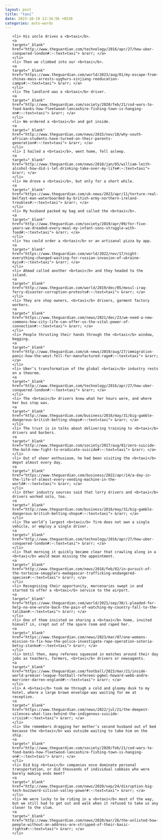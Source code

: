 ```yaml
---
layout: post
title: "taxi"
date: 2023-10-10 12:34:56 +0530
categories: auto-words
---
```

<ol>

    <li> His uncle drives a <b>taxi</b>.
    <a 
    target="_blank" 
    href="http://www.theguardian.com/technology/2016/apr/27/how-uber-conquered-london#:~:text=taxi"> &rarr; </a>
    </li>
    <li> Then we climbed into our <b>taxi</b>.
    <a 
    target="_blank" 
    href="https://www.theguardian.com/world/2023/aug/01/my-escape-from-chinas-mass-arrests-uyghurs-xinjiang-reeducation-camps#:~:text=taxi"> &rarr; </a>
    </li>
    <li> The landlord was a <b>taxi</b> driver.
    <a 
    target="_blank" 
    href="http://www.theguardian.com/society/2020/feb/21/cod-wars-to-food-banks-how-fleetwood-lancashire-fishing-town-is-hanging-on#:~:text=taxi"> &rarr; </a>
    </li>
    <li> We ordered a <b>taxi</b> and got inside.
    <a 
    target="_blank" 
    href="http://www.theguardian.com/news/2015/nov/18/why-south-african-students-have-turned-on-their-parents-generation#:~:text=taxi"> &rarr; </a>
    </li>
    <li> I hailed a <b>taxi</b>, went home, fell asleep.
    <a 
    target="_blank" 
    href="http://www.theguardian.com/news/2018/jan/05/william-leith-alcohol-how-did-i-let-drinking-take-over-my-life#:~:text=taxi"> &rarr; </a>
    </li>
    <li> He drove a <b>taxi</b>, but only for a short while.
    <a 
    target="_blank" 
    href="https://www.theguardian.com/uk-news/2023/apr/11/torture-real-belfast-man-waterboarded-by-british-army-northern-ireland-troubles#:~:text=taxi"> &rarr; </a>
    </li>
    <li> My husband packed my bag and called the <b>taxi</b>.
    <a 
    target="_blank" 
    href="http://www.theguardian.com/society/2019/apr/09/for-five-years-we-dreaded-every-meal-my-infant-sons-struggle-with-food#:~:text=taxi"> &rarr; </a>
    </li>
    <li> You could order a <b>taxi</b> or an artisanal pizza by app.
    <a 
    target="_blank" 
    href="https://www.theguardian.com/world/2022/nov/17/night-everything-changed-waiting-for-russian-invasion-of-ukraine-kyiv#:~:text=taxi"> &rarr; </a>
    </li>
    <li> Ahmad called another <b>taxi</b> and they headed to the island.
    <a 
    target="_blank" 
    href="http://www.theguardian.com/world/2019/dec/05/mosul-iraq-ferry-disaster-corruption-protests#:~:text=taxi"> &rarr; </a>
    </li>
    <li> They are shop owners, <b>taxi</b> drivers, garment factory workers.
    <a 
    target="_blank" 
    href="https://www.theguardian.com/news/2021/dec/23/we-need-a-new-commons-how-city-life-can-offer-us-the-vital-power-of-connection#:~:text=taxi"> &rarr; </a>
    </li>
    <li> People thrusting their hands through the <b>taxi</b> window, begging.
    <a 
    target="_blank" 
    href="http://www.theguardian.com/uk-news/2019/aug/27/immigration-panic-how-the-west-fell-for-manufactured-rage#:~:text=taxi"> &rarr; </a>
    </li>
    <li> Uber’s transformation of the global <b>taxi</b> industry rests on a theorem.
    <a 
    target="_blank" 
    href="http://www.theguardian.com/technology/2016/apr/27/how-uber-conquered-london#:~:text=taxi"> &rarr; </a>
    </li>
    <li> The <b>taxi</b> drivers knew what her hours were, and where her bus stop was.
    <a 
    target="_blank" 
    href="http://www.theguardian.com/business/2016/may/31/big-gamble-dangerous-british-betting-shops#:~:text=taxi"> &rarr; </a>
    </li>
    <li> The trust is in talks about delivering training to <b>taxi</b> drivers and barbers.
    <a 
    target="_blank" 
    href="http://www.theguardian.com/society/2017/aug/01/zero-suicide-the-bold-new-fight-to-eradicate-suicide#:~:text=taxi"> &rarr; </a>
    </li>
    <li> Out of sheer enthusiasm, he had been visiting the <b>taxi</b> depot almost every day.
    <a 
    target="_blank" 
    href="https://www.theguardian.com/business/2022/apr/14/a-day-in-the-life-of-almost-every-vending-machine-in-the-world#:~:text=taxi"> &rarr; </a>
    </li>
    <li> Other industry sources said that lorry drivers and <b>taxi</b> drivers worked solo, too.
    <a 
    target="_blank" 
    href="http://www.theguardian.com/business/2016/may/31/big-gamble-dangerous-british-betting-shops#:~:text=taxi"> &rarr; </a>
    </li>
    <li> The world’s largest <b>taxi</b> firm does not own a single vehicle, or employ a single driver.
    <a 
    target="_blank" 
    href="http://www.theguardian.com/technology/2016/apr/27/how-uber-conquered-london#:~:text=taxi"> &rarr; </a>
    </li>
    <li> That morning it quickly became clear that crawling along in a <b>taxi</b> would mean missing the appointment.
    <a 
    target="_blank" 
    href="http://www.theguardian.com/news/2018/feb/02/in-pursuit-of-the-tortoise-smugglers-madagascar-trafficking-endangered-species#:~:text=taxi"> &rarr; </a>
    </li>
    <li> Recognising their opportunity, mercenaries swept in and started to offer a <b>taxi</b> service to the airport.
    <a 
    target="_blank" 
    href="https://www.theguardian.com/world/2021/sep/30/i-pleaded-for-help-no-one-wrote-back-the-pain-of-watching-my-country-fall-to-the-taliban#:~:text=taxi"> &rarr; </a>
    </li>
    <li> One of them insisted on sharing a <b>taxi</b> home, invited himself in, crept out of the spare room and raped her.
    <a 
    target="_blank" 
    href="https://www.theguardian.com/news/2023/mar/07/one-womans-mission-to-fix-how-the-police-investigate-rape-operation-soteria-betsy-stanko#:~:text=taxi"> &rarr; </a>
    </li>
    <li> Until then, many referees squeezed in matches around their day jobs as teachers, farmers, <b>taxi</b> drivers or newsagents.
    <a 
    target="_blank" 
    href="https://www.theguardian.com/football/2023/mar/21/inside-world-premier-league-football-referees-pgmol-howard-webb-andre-marriner-darren-england#:~:text=taxi"> &rarr; </a>
    </li>
    <li> A <b>taxi</b> took me through a cold and gloomy dusk to my hotel, where a large brown envelope was waiting for me at reception.
    <a 
    target="_blank" 
    href="https://www.theguardian.com/news/2022/jul/21/the-deepest-silences-what-lies-behind-the-indigenous-suicide-crisis#:~:text=taxi"> &rarr; </a>
    </li>
    <li> She remembers dragging her mother’s second husband out of bed because the <b>taxi</b> was outside waiting to take him on the ship.
    <a 
    target="_blank" 
    href="http://www.theguardian.com/society/2020/feb/21/cod-wars-to-food-banks-how-fleetwood-lancashire-fishing-town-is-hanging-on#:~:text=taxi"> &rarr; </a>
    </li>
    <li> Did big <b>taxi</b> companies once dominate personal transportation, or did thousands of individual cabbies who were barely making ends meet?
    <a 
    target="_blank" 
    href="http://www.theguardian.com/news/2020/sep/24/disruption-big-tech-buzzword-silicon-valley-power#:~:text=taxi"> &rarr; </a>
    </li>
    <li> We were lucky to be riding in a <b>taxi</b> most of the way, but we still had to get out and walk when it refused to take us any closer to the slum.
    <a 
    target="_blank" 
    href="http://www.theguardian.com/news/2020/mar/26/the-unlisted-how-people-without-an-address-are-stripped-of-their-basic-rights#:~:text=taxi"> &rarr; </a>
    </li>